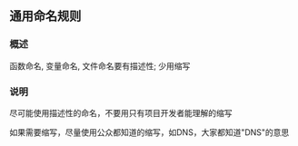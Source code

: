 ## 通用命名规则
### 概述
函数命名, 变量命名, 文件命名要有描述性; 少用缩写

### 说明
尽可能使用描述性的命名，不要用只有项目开发者能理解的缩写

如果需要缩写，尽量使用公众都知道的缩写，如DNS，大家都知道"DNS"的意思
